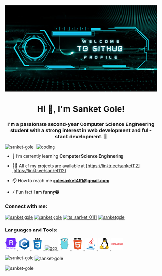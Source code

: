 ![logo](https://github.com/sanket-gole/sanket-gole/blob/main/Blue%20%26%20White%20Futuristic%20Gaming%20Channel%20Youtube%20Intro%20.png)
<h1 align="center">Hi 👋, I'm Sanket Gole!</h1>
<h3 align="center">I'm a passionate second-year Computer Science Engineering student with a strong interest in web development and full-stack development. 🚀</h3>
<img align="right" alt="coding" width="400" src="https://user-images.githubusercontent.com/55389276/140866485-8fb1c876-9a8f-4d6a-98dc-08c4981eaf70.gif">

<p align="left"> <img src="https://komarev.com/ghpvc/?username=sanket-gole&label=Profile%20views&color=0e75b6&style=flat" alt="sanket-gole" /> </p>

- 🌱 I’m currently learning **Computer Science Enginnering**

- 👨‍💻 All of my projects are available at [https://linktr.ee/sanket112](https://linktr.ee/sanket112)

- 📫 How to reach me **golesanket491@gmail.com**

- ⚡ Fun fact **I am funny😁**

<h3 align="left">Connect with me:</h3>
<p align="left">
<a href="https://twitter.com/sanket gole" target="blank"><img align="center" src="https://raw.githubusercontent.com/rahuldkjain/github-profile-readme-generator/master/src/images/icons/Social/twitter.svg" alt="sanket gole" height="30" width="40" /></a>
<a href="https://linkedin.com/in/sanket gole" target="blank"><img align="center" src="https://raw.githubusercontent.com/rahuldkjain/github-profile-readme-generator/master/src/images/icons/Social/linked-in-alt.svg" alt="sanket gole" height="30" width="40" /></a>
<a href="https://instagram.com/its_sanket_0111" target="blank"><img align="center" src="https://raw.githubusercontent.com/rahuldkjain/github-profile-readme-generator/master/src/images/icons/Social/instagram.svg" alt="its_sanket_0111" height="30" width="40" /></a>
<a href="https://www.leetcode.com/sanketgole" target="blank"><img align="center" src="https://raw.githubusercontent.com/rahuldkjain/github-profile-readme-generator/master/src/images/icons/Social/leet-code.svg" alt="sanketgole" height="30" width="40" /></a>
</p>

<h3 align="left">Languages and Tools:</h3>
<p align="left"> <a href="https://getbootstrap.com" target="_blank" rel="noreferrer"> <img src="https://raw.githubusercontent.com/devicons/devicon/master/icons/bootstrap/bootstrap-plain-wordmark.svg" alt="bootstrap" width="40" height="40"/> </a> <a href="https://www.cprogramming.com/" target="_blank" rel="noreferrer"> <img src="https://raw.githubusercontent.com/devicons/devicon/master/icons/c/c-original.svg" alt="c" width="40" height="40"/> </a> <a href="https://www.w3schools.com/css/" target="_blank" rel="noreferrer"> <img src="https://raw.githubusercontent.com/devicons/devicon/master/icons/css3/css3-original-wordmark.svg" alt="css3" width="40" height="40"/> </a> <a href="https://cloud.google.com" target="_blank" rel="noreferrer"> <img src="https://www.vectorlogo.zone/logos/google_cloud/google_cloud-icon.svg" alt="gcp" width="40" height="40"/> </a> <a href="https://golang.org" target="_blank" rel="noreferrer"> <img src="https://raw.githubusercontent.com/devicons/devicon/master/icons/go/go-original.svg" alt="go" width="40" height="40"/> </a> <a href="https://www.w3.org/html/" target="_blank" rel="noreferrer"> <img src="https://raw.githubusercontent.com/devicons/devicon/master/icons/html5/html5-original-wordmark.svg" alt="html5" width="40" height="40"/> </a> <a 
![logo](https://github.com/sanket-gole/sanket-gole/blob/main/Blue%20%26%20White%20Futuristic%20Gaming%20Channel%20Youtube%20Intro%20.png)
href="https://www.java.com" target="_blank" rel="noreferrer"> <img src="https://raw.githubusercontent.com/devicons/devicon/master/icons/java/java-original.svg" alt="java" width="40" height="40"/> </a> <a href="https://www.linux.org/" target="_blank" rel="noreferrer"> <img src="https://raw.githubusercontent.com/devicons/devicon/master/icons/linux/linux-original.svg" alt="linux" width="40" height="40"/> </a> <a href="https://www.oracle.com/" target="_blank" rel="noreferrer"> <img src="https://raw.githubusercontent.com/devicons/devicon/master/icons/oracle/oracle-original.svg" alt="oracle" width="40" height="40"/> </a> </p>

<p><img align="left" src="https://github-readme-stats.vercel.app/api/top-langs?username=sanket-gole&show_icons=true&locale=en&layout=compact" alt="sanket-gole" /></p>

<p>&nbsp;<img align="center" src="https://github-readme-stats.vercel.app/api?username=sanket-gole&show_icons=true&locale=en" alt="sanket-gole" /></p>

<p><img align="center" src="https://github-readme-streak-stats.herokuapp.com/?user=sanket-gole&" alt="sanket-gole" /></p>
